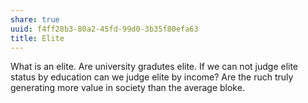 ```yaml
---
share: true
uuid: f4ff28b3-80a2-45fd-99d0-3b35f80efa63
title: Elite
---
```

What is an elite. Are university gradutes elite. If we can not judge elite status by education can we judge elite by income? Are the ruch truly generating more value in society than the average bloke.